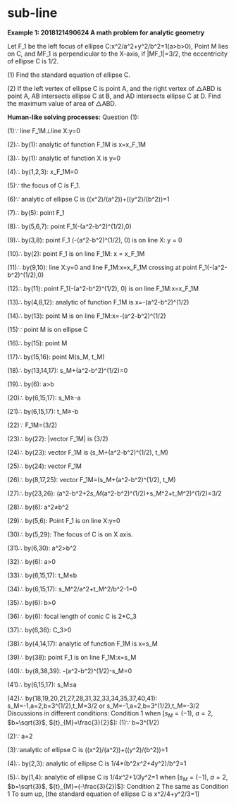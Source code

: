 # sub-line

**Example 1: 2018121490624 A math problem for analytic geometry**  


Let F_1 be the left focus of ellipse C:x^2/a^2+y^2/b^2=1(a>b>0), Point M lies on C, and MF_1 is perpendicular to the X-axis, if |MF_1|=3/2, the eccentricity of ellipse C is 1/2.

(1) Find the standard equation of ellipse C. 

(2) If the left vertex of ellipse C is point A, and the right vertex of △ABD is point A, AB intersects ellipse C at B, and AD intersects ellipse C at D. Find the maximum value of area of △ABD. 


**Human-like solving processes:** 
Question (1): 

(1)∵ line F_1M⊥line X:y=0

(2)∴ by(1): analytic of function F_1M is x=x_F_1M

(3)∴ by(1): analytic of function X is y=0

(4)∴ by(1,2,3): x_F_1M=0

(5)∵ the focus of C is F_1.

(6)∵ analytic of ellipse C is ((x^2)/(a^2))+((y^2)/(b^2))=1

(7)∴ by(5): point F_1

(8)∴ by(5,6,7): point F_1(-(a^2-b^2)^(1/2),0)

(9)∴ by(3,8): point F_1 (-(a^2-b^2)^(1/2), 0) is on line X: y = 0

(10)∴ by(2): point F_1 is on line F_1M: x = x_F_1M

(11)∴ by(9,10): line X:y=0 and line F_1M:x=x_F_1M crossing at point F_1(-(a^2-b^2)^(1/2),0)

(12)∴ by(11): point F_1(-(a^2-b^2)^(1/2), 0) is on line F_1M:x=x_F_1M

(13)∴ by(4,8,12): analytic of function F_1M is x=-(a^2-b^2)^(1/2)

(14)∴ by(13): point M is on line F_1M:x=-(a^2-b^2)^(1/2)

(15)∵ point M is on ellipse C

(16)∴ by(15): point M

(17)∴ by(15,16): point M(s_M, t_M)

(18)∴ by(13,14,17): s_M+(a^2-b^2)^(1/2)=0

(19)∴ by(6): a>b

(20)∴ by(6,15,17): s_M≥-a

(21)∴ by(6,15,17): t_M≥-b

(22)∵ F_1M=(3/2)

(23)∴ by(22): |vector F_1M| is (3/2)

(24)∴ by(23): vector F_1M is (s_M+(a^2-b^2)^(1/2), t_M)

(25)∴ by(24): vector F_1M

(26)∴ by(8,17,25): vector F_1M=(s_M+(a^2-b^2)^(1/2), t_M)

(27)∴ by(23,26): (a^2-b^2+2*s_M*(a^2-b^2)^(1/2)+s_M^2+t_M^2)^(1/2)=3/2

(28)∴ by(6): a^2≠b^2

(29)∴ by(5,6): Point F_1 is on line X:y=0

(30)∴ by(5,29): The focus of C is on X axis.

(31)∴ by(6,30): a^2>b^2

(32)∴ by(6): a>0 

(33)∴ by(6,15,17): t_M≤b

(34)∴ by(6,15,17): s_M^2/a^2+t_M^2/b^2-1=0

(35)∴ by(6): b>0

(36)∴ by(6): focal length of conic C is 2*C_3

(37)∴ by(6,36): C_3>0

(38)∴ by(4,14,17): analytic of function F_1M is x=s_M

(39)∴ by(38): point F_1 is on line F_1M:x=s_M

(40)∴ by(8,38,39): -(a^2-b^2)^(1/2)-s_M=0

(41)∴ by(6,15,17): s_M≤a

(42)∴ by(18,19,20,21,27,28,31,32,33,34,35,37,40,41): s_M=-1,a=2,b=3^(1/2),t_M=3/2 or s_M=-1,a=2,b=3^(1/2),t_M=-3/2
Discussions in different conditions:
Condition 1
when [${s}_{M}=(-1)$, $a=2$, $b=\sqrt{3}$, ${t}_{M}=\frac{3}{2}$]:
(1)∵ b=3^(1/2)

(2)∵ a=2

(3)∵analytic of ellipse C is ((x^2)/(a^2))+((y^2)/(b^2))=1

(4)∴ by(2,3): analytic of ellipse C is 1/4*(b^2*x^2+4*y^2)/b^2=1

(5)∴ by(1,4): analytic of ellipse C is 1/4*x^2+1/3*y^2=1
when [${s}_{M}=(-1)$, $a=2$, $b=\sqrt{3}$, ${t}_{M}=(-\frac{3}{2})$]:
Condition 2
The same as Condition 1
To sum up, [the standard equation of ellipse C is x^2/4+y^2/3=1]

